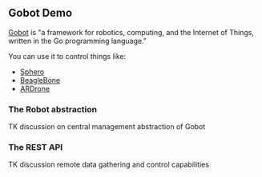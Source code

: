## Gobot Demo

[Gobot](http://gobot.io) is "a framework for robotics, computing, and
the Internet of Things, written in the Go programming language."

You can use it to control things like:

* [Sphero](http://www.gosphero.com)
* [BeagleBone](http://beagleboard.org/black)
* [ARDrone](http://ardrone2.parrot.com)

### The Robot abstraction
TK discussion on central management abstraction of Gobot


### The REST API
TK discussion remote data gathering and control capabilities
